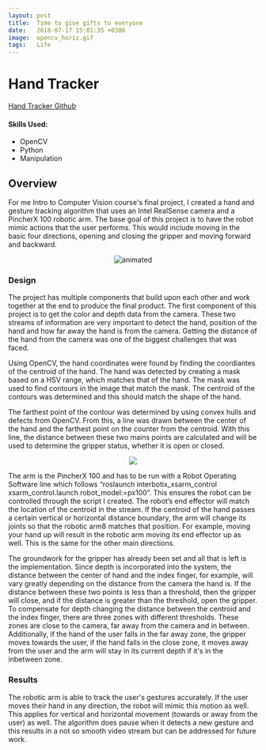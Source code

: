 ```yaml
---
layout: post
title:  Time to give gifts to everyone
date:   2018-07-17 15:01:35 +0300
image:  opencv_horiz.gif
tags:   Life
---
```

# Hand Tracker
[Hand Tracker Github](https://github.com/mmorales45/Intro-to-CV)

#### Skills Used:
* OpenCV
* Python
* Manipulation

## Overview
For me Intro to Computer Vision course's final project, I created a hand and gesture tracking algorithm that uses an Intel RealSense camera and a PincherX 100 robotic arm. The base goal of this project is to have the robot mimic actions that the user performs. This would include moving in the basic four directions, opening and closing the gripper and moving forward and backward.

<p align="center">
  <img src="/Marco_Morales_Portfolio/public/images/opencv_vert.gif" alt="animated" />
</p> 

### Design
The project has multiple components that build upon each other and work together at the end to produce the final product. The first component of this project is to get the color and depth data from the camera. These two streams of information are very important to detect the hand, position of the hand and how far away the hand is from the camera. Getting the distance of the hand from the camera was one of the biggest challenges that was faced.

Using OpenCV, the hand coordinates were found by finding the coordiantes of the centroid of the hand. The hand was detected by creating a mask based on a HSV range, which matches that of the hand. The mask was used to find contours in the image that match the mask. The centroid of the contours was determined and this should match the shape of the hand. 

The farthest point of the contour was determined by using convex hulls and defects from OpenCV. From this, a line was drawn between the center of the hand and the farthest point on the counter from the centroid. With this line, the distance between these two mains points are calculated and will be used to determine the gripper status, whether it is open or closed.

<p align="center">
  <img src="/Marco_Morales_Portfolio/public/images/cropped_cent.png" />
</p>

The arm is the PincherX 100 and has to be run with a Robot Operating Software line which follows “roslaunch interbotix_xsarm_control xsarm_control.launch robot_model:=px100”. This ensures the robot can be controlled through the script I created. The robot’s end effector will match the location of the centroid in the stream. If the centroid of the hand passes a certain vertical or horizontal distance boundary, the arm will change its joints so that the robotic arm8 matches that position. For example, moving your hand up will result in the robotic arm moving its end effector up as well. This is the same for the other main directions.


The groundwork for the gripper has already been set and all that is left is the implementation. Since depth is incorporated into the system, the distance between the center of hand and the index finger, for example, will vary greatly depending on the distance from the camera the hand is. If the distance between these two points is less than a threshold, then the gripper will close, and if the distance is greater than the threshold, open the gripper. To compensate for depth changing the distance between the centroid and the index finger, there are three zones with different thresholds. These zones are close to the camera, far away from the camera and in between. Additionally, if the hand of the user falls in the far away zone, the gripper moves towards the user, if the hand falls in the close zone, it moves away from the user and the arm will stay in its current depth if it's in the inbetween zone.

### Results
The robotic arm is able to track the user's gestures accurately. If the user moves their hand in any direction, the robot will mimic this motion as well. This applies for vertical and horizontal movement (towards or away from the user) as well. The algorithm does pause when it detects a new gesture and this results in a not so smooth video stream but can be addressed for future work.